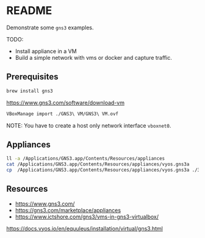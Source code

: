 # README

Demonstrate some `gns3` examples.  

TODO:  

* Install appliance in a VM
* Build a simple network with vms or docker and capture traffic.

## Prerequisites

```sh
brew install gns3
```

https://www.gns3.com/software/download-vm

```sh
VBoxManage import ./GNS3\ VM/GNS3\ VM.ovf
```

NOTE: You have to create a host only network interface `vboxnet0`.

## Appliances

```sh
ll -a /Applications/GNS3.app/Contents/Resources/appliances 
cat /Applications/GNS3.app/Contents/Resources/appliances/vyos.gns3a    
cp  /Applications/GNS3.app/Contents/Resources/appliances/vyos.gns3a ./32_gns3/applicances                                  
```





## Resources

* https://www.gns3.com/
* https://gns3.com/marketplace/appliances
* https://www.ictshore.com/gns3/vms-in-gns3-virtualbox/


https://docs.vyos.io/en/equuleus/installation/virtual/gns3.html
